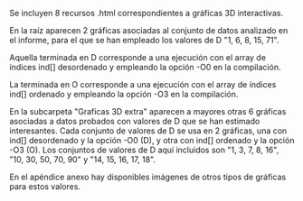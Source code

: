 Se incluyen 8 recursos .html correspondientes a gráficas 3D interactivas.

En la raíz aparecen 2 gráficas asociadas al conjunto de datos analizado
en el informe, para el que se han empleado los valores de D "1, 6, 8, 15, 71". 

Aquella terminada en D corresponde a una ejecución con el array de índices ind[] 
desordenado y empleando la opción -O0 en la compilación. 

La terminada en O corresponde a una ejecución con el array de índices ind[] ordenado y 
empleando la opción -O3 en la compilación. 

En la subcarpeta "Graficas 3D extra" aparecen a mayores otras 6 gráficas asociadas a
datos probados con valores de D que se han estimado interesantes. Cada conjunto de valores
de D se usa en 2 gráficas, una con ind[] desordenado y la opción -O0 (D), y otra con
ind[] ordenado y la opción -O3 (O). Los conjuntos de valores de D aquí incluidos son
"1, 3, 7, 8, 16", "10, 30, 50, 70, 90" y "14, 15, 16, 17, 18".

En el apéndice anexo hay disponibles imágenes de otros tipos de gráficas para estos valores.

